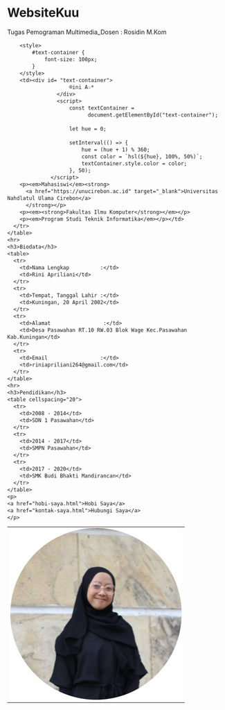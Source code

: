 # WebsiteKuu
Tugas Pemograman Multimedia_Dosen : Rosidin M.Kom
<html lang="en" dir="ltr">
  <head>
    <meta charset="utf-8">
    <title>® My Profile Website - ®ini Apriliani🦋</title>
  </head>
  <body background="bg.jpg">
    <table cellspacing="20">
      <tr>
        <td><img src="images/profil-rini.png" alt="Gambar Profil"></td>
          
        <style>
            #text-container {
                font-size: 100px;
            }
        </style>
        <td><div id= "text-container">
                        ®ini A☆*
                    </div>
                    <script>
                        const textContainer = 
                              document.getElementById("text-container");
                        
                        let hue = 0;
                  
                        setInterval(() => {
                            hue = (hue + 1) % 360;
                            const color = `hsl(${hue}, 100%, 50%)`;
                            textContainer.style.color = color;
                        }, 50);
                  </script>
        <p><em>Mahasiswi</em><strong>
          <a href="https://unucirebon.ac.id" target="_blank">Universitas Nahdlatul Ulama Cirebon</a>
          </strong></p>
        <p><em><strong>Fakultas Ilmu Komputer</strong></em></p>
        <p><em>Program Studi Teknik Informatika</em></p></td>
      </tr>
    </table>
    <hr>
    <h3>Biodata</h3>
    <table>
      <tr>
        <td>Nama Lengkap          :</td>
        <td>Rini Apriliani</td>
      </tr>
      <tr>
        <td>Tempat, Tanggal Lahir :</td>
        <td>Kuningan, 20 April 2002</td>
      </tr>
      <tr>
        <td>Alamat                 :</td>
        <td>Desa Pasawahan RT.10 RW.03 Blok Wage Kec.Pasawahan Kab.Kuningan</td>
      </tr>
      <tr>
        <td>Email                 :</td>
        <td>riniapriliani264@gmail.com</td>
      </tr>
    </table>
    <hr>
    <h3>Pendidikan</h3>
    <table cellspacing="20">
      <tr>
        <td>2008 - 2014</td>
        <td>SDN 1 Pasawahan</td>
      </tr>
      <tr>
        <td>2014 - 2017</td>
        <td>SMPN Pasawahan</td>
      </tr>
      <tr>
        <td>2017 - 2020</td>
        <td>SMK Budi Bhakti Mandirancan</td>
      </tr>
    </table>
    <p>
    <a href="hobi-saya.html">Hobi Saya</a>
    <a href="kontak-saya.html">Hubungi Saya</a>
    </p>
  </body>
</html>

